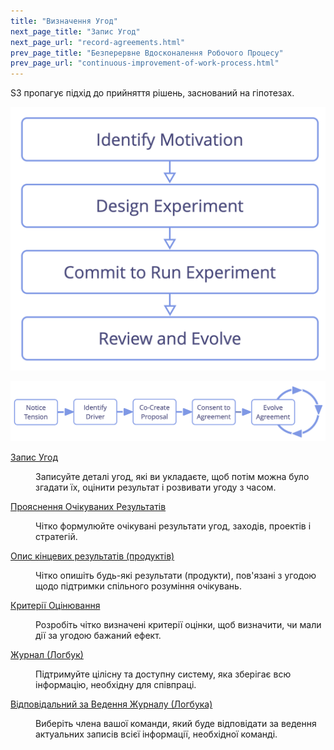 ```yaml
---
title: "Визначення Угод"
next_page_title: "Запис Угод"
next_page_url: "record-agreements.html"
prev_page_title: "Безперервне Вдосконалення Робочого Процесу"
prev_page_url: "continuous-improvement-of-work-process.html"
---
```



S3 пропагує підхід до прийняття рішень, заснований на гіпотезах.

![Будь-яку угоду чи рішення можна розглядати як експеримент.](img/evolution/experiments.png)

![Життєвий цикл угоди](img/evolution/agreement-lifecycle-long.png)

<dl>

  <dt><a href="record-agreements.html">Запис Угод</a></dt>
  <dd><p>Записуйте деталі угод, які ви укладаєте, щоб потім можна було згадати їх, оцінити результат і розвивати угоду з часом.</p></dd>

  <dt><a href="clarify-intended-outcome.html">Прояснення Очікуваних Результатів</a></dt>
  <dd><p>Чітко формулюйте очікувані результати угод, заходів, проектів і стратегій.</p></dd>

  <dt><a href="describe-deliverables.html">Опис кінцевих результатів (продуктів)</a></dt>
  <dd><p>Чітко опишіть будь-які результати (продукти), пов'язані з угодою щодо підтримки спільного розуміння очікувань.</p></dd>

  <dt><a href="evaluation-criteria.html">Критерії Оцінювання</a></dt>
  <dd><p>Розробіть чітко визначені критерії оцінки, щоб визначити, чи мали дії за угодою бажаний ефект.</p></dd>

  <dt><a href="logbook.html">Журнал (Логбук)</a></dt>
  <dd><p>Підтримуйте цілісну та доступну систему, яка зберігає всю інформацію, необхідну для співпраці.</p></dd>

  <dt><a href="logbook-keeper.html">Відповідальний за Ведення Журналу (Логбука)</a></dt>
  <dd><p>Виберіть члена вашої команди, який буде відповідати за ведення актуальних записів всієї інформації, необхідної команді.</p></dd>
</dl>